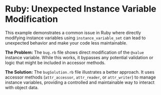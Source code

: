 # Ruby: Unexpected Instance Variable Modification

This example demonstrates a common issue in Ruby where directly modifying instance variables using `instance_variable_set` can lead to unexpected behavior and make your code less maintainable.

**The Problem:**
The `bug.rb` file shows direct modification of the `@value` instance variable. While this works, it bypasses any potential validation or logic that might be included in accessor methods.

**The Solution:**
The `bugSolution.rb` file illustrates a better approach.  It uses accessor methods (`attr_accessor`, `attr_reader`, or `attr_writer`) to manage instance variables, providing a controlled and maintainable way to interact with object data.